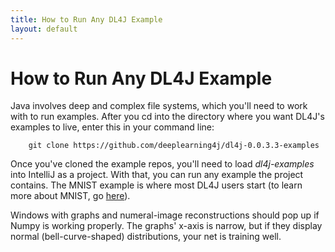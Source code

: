 ```yaml
---
title: How to Run Any DL4J Example
layout: default
---
```


# How to Run Any DL4J Example

Java involves deep and complex file systems, which you'll need to work with to run examples. After you cd into the directory where you want DL4J's examples to live, enter this in your command line:

		git clone https://github.com/deeplearning4j/dl4j-0.0.3.3-examples

Once you've cloned the example repos, you'll need to load *dl4j-examples* into IntelliJ as a project. With that, you can run any example the project contains. The MNIST example is where most DL4J users start (to learn more about MNIST, go [here](../mnist-tutorial.html)).

Windows with graphs and numeral-image reconstructions should pop up if Numpy is working properly. The graphs' x-axis is narrow, but if they display normal (bell-curve-shaped) distributions, your net is training well.
